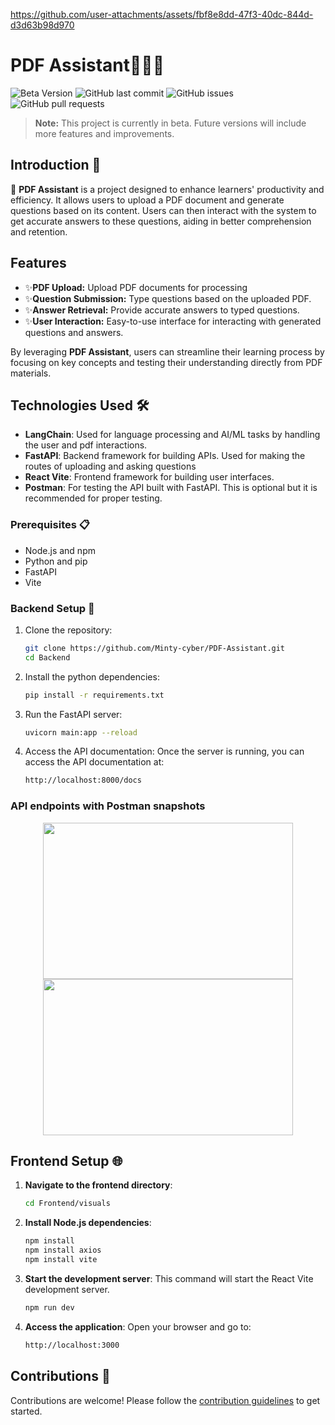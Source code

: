 

https://github.com/user-attachments/assets/fbf8e8dd-47f3-40dc-844d-d3d63b98d970

# PDF Assistant🤖📓🌐

![Beta Version](https://img.shields.io/badge/version-beta-yellow)
![GitHub last commit](https://img.shields.io/github/last-commit/Minty-cyber/LC)
![GitHub issues](https://img.shields.io/github/issues/Minty-cyber/LC)
![GitHub pull requests](https://img.shields.io/github/issues-pr/Minty-cyber/LC)

> **Note:** This project is currently in beta. Future versions will include more features and improvements.


## Introduction 🚀

 📖 **PDF Assistant** is a project designed to enhance learners' productivity and efficiency. It allows users to upload a PDF document and generate questions based on its content. Users can then interact with the system to get accurate answers to these questions, aiding in better comprehension and retention.

## Features

- ✨**PDF Upload:** Upload PDF documents for processing
- ✨**Question Submission:** Type questions based on the uploaded PDF.
- ✨**Answer Retrieval:** Provide accurate answers to typed questions.
- ✨**User Interaction:** Easy-to-use interface for interacting with generated questions and answers.


By leveraging **PDF Assistant**, users can streamline their learning process by focusing on key concepts and testing their understanding directly from PDF materials.


## Technologies Used 🛠️

- **LangChain**: Used for language processing and AI/ML tasks by handling the user and pdf interactions.
- **FastAPI**: Backend framework for building APIs. Used for making the routes of uploading and asking questions
- **React Vite**: Frontend framework for building user interfaces.
- **Postman**: For testing the API built with FastAPI. This is optional but it is recommended for proper testing.

### Prerequisites 📋

- Node.js and npm
- Python and pip
- FastAPI
- Vite


### Backend Setup 🔧

1. Clone the repository:

   ```bash
   git clone https://github.com/Minty-cyber/PDF-Assistant.git
   cd Backend
2. Install the python dependencies:

   ```bash
   pip install -r requirements.txt
3. Run the FastAPI server:
   
    ```bash
   uvicorn main:app --reload
4. Access the API documentation:
   Once the server is running, you can access the API documentation at:

   ```bash
   http://localhost:8000/docs

### API endpoints with Postman snapshots
<p align="center">
      <img src="Backend/Images/Screenshot (288).png" width="400" height="250">
      <img src="Backend/Images/Screenshot (287).png" width="400" height="250">
</p>

## Frontend Setup 🌐

1. **Navigate to the frontend directory**:

   ```bash
   cd Frontend/visuals

2. **Install Node.js dependencies**:

   ```bash
   npm install
   npm install axios
   npm install vite

3. **Start the development server**:
   This command will start the React Vite development server.
      
   ```bash
   npm run dev

4. **Access the application**:
   Open your browser and go to:

    ```bash
   http://localhost:3000

## Contributions 🤝
Contributions are welcome! Please follow the [contribution guidelines](https://github.com/Minty-cyber/PDF-Assistant/blob/main/CONTRIBUTIONS.md) to get started.
